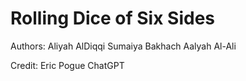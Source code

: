 # Rolling Dice of Six Sides

Authors:
Aliyah AlDiqqi
Sumaiya Bakhach
Aalyah Al-Ali

Credit:
Eric Pogue
ChatGPT
